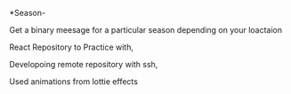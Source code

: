 *Season-

Get a binary meesage for a particular season depending on your loactaion 

React Repository to Practice with,

Developoing remote repository with ssh,

Used animations from lottie effects 

